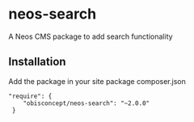 # neos-search
A Neos CMS package to add search functionality

## Installation
Add the package in your site package composer.json

```
"require": {
    "obisconcept/neos-search": "~2.0.0"
 }
 ```
